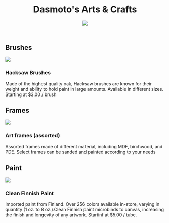 <html>
<head>
  <title>Dasmoto's Arts & Crafts</title>
  <link href="./resources/CSS/index.css" type="text/css" rel="stylesheet">
</head>
<body>
    <header>
        <h1>Dasmoto's Arts & Crafts</h1>
        <img src="https://content.codecademy.com/courses/freelance-1/unit-2/pattern.jpeg"/>
    </header>
    <main>
        <h2>Brushes</h2>
        <img src="https://content.codecademy.com/courses/freelance-1/unit-2/hacksaw.jpeg"/>
        <h3>Hacksaw Brushes</h3>
            <p>Made of the highest quality oak, Hacksaw brushes are known for their weight and ability to hold paint in large amounts. Available in different sizes. Starting at $3.00 / brush</p>
        <h2>Frames</h2>
        <img src="https://content.codecademy.com/courses/freelance-1/unit-2/frames.jpeg"/>
        <h3>Art frames (assorted)</h3>
            <p>Assorted frames made of different material, including MDF, birchwood, and PDE. Select frames can be sanded and painted according to your needs</p>
        <h2>Paint</h2>
        <img src="https://content.codecademy.com/courses/freelance-1/unit-2/finnish.jpeg"/>
        <h3>Clean Finnish Paint</h3>
            <p>Imported paint from Finland. Over 256 colors available in-store, varying in quantity (1 oz. to 8 oz.).Clean Finnish paint microbinds to canvas, increasing the finish and longevity of any artwork. Startinf at $5.00 / tube.</p>
        </main>
</body>
</html>
